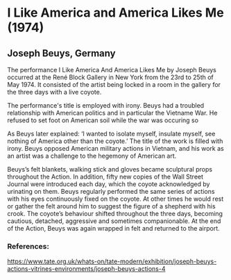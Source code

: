 # I Like America and America Likes Me (1974)
## Joseph Beuys, Germany

The performance I Like America And America Likes Me by Joseph Beuys occurred at the René Block Gallery in New York from the 23rd to 25th of May 1974. It consisted of the artist being locked in a room in the gallery for the three days with a live coyote.

The performance's title is employed with irony. Beuys had a troubled relationship with American politics and in particular the Vietname War. He refused to set foot on American soil while the war was occuring so



As Beuys later explained: ‘I wanted to isolate myself, insulate myself, see nothing of America other than the coyote.’ The title of the work is filled with irony. Beuys opposed American military actions in Vietnam, and his work as an artist was a challenge to the hegemony of American art.

Beuys’s felt blankets, walking stick and gloves became sculptural props throughout the Action. In addition, fifty new copies of the Wall Street Journal were introduced each day, which the coyote acknowledged by urinating on them. Beuys regularly performed the same series of actions with his eyes continuously fixed on the coyote. At other times he would rest or gather the felt around him to suggest the figure of a shepherd with his crook. The coyote’s behaviour shifted throughout the three days, becoming cautious, detached, aggressive and sometimes companionable. At the end of the Action, Beuys was again wrapped in felt and returned to the airport.






### References:
https://www.tate.org.uk/whats-on/tate-modern/exhibition/joseph-beuys-actions-vitrines-environments/joseph-beuys-actions-4